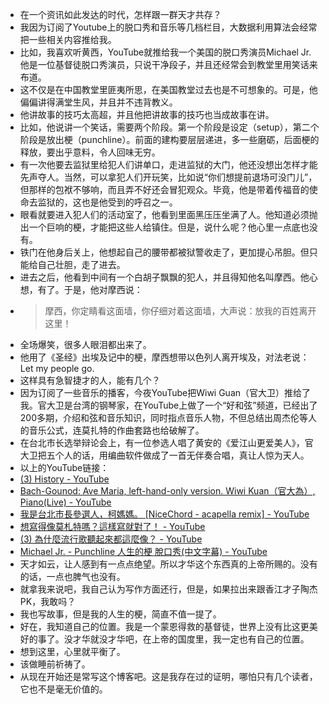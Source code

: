 - 在一个资讯如此发达的时代，怎样跟一群天才共存？
- 我因为订阅了Youtube上的脱口秀和音乐等几档栏目，大数据利用算法会经常把一些相关内容推给我。
- 比如，我喜欢听黄西，YouTube就推给我一个美国的脱口秀演员Michael Jr. 他是一位基督徒脱口秀演员，只说干净段子，并且还经常会到教堂里用笑话来布道。
- 这不仅是在中国教堂里匪夷所思，在美国教堂过去也是不可想象的。可是，他偏偏讲得满堂生风，并且并不违背教义。
- 他讲故事的技巧太高超，并且他把讲故事的技巧也当成故事在讲。
- 比如，他说讲一个笑话，需要两个阶段。第一个阶段是设定（setup），第二个阶段是放出梗（punchline）。前面的建构要层层递进，多一些磨砺，后面梗的释放，要出乎意料，令人回味无穷。
- 有一次他要去监狱里给犯人们讲单口，走进监狱的大门，他还没想出怎样才能先声夺人。当然，可以拿犯人们开玩笑，比如说“你们想提前退场可没门儿”，但那样的包袱不够响，而且弄不好还会冒犯观众。毕竟，他是带着传福音的使命去监狱的，这也是他受到的呼召之一。
- 眼看就要进入犯人们的活动室了，他看到里面黑压压坐满了人。他知道必须抛出一个巨响的梗，才能把这些人给镇住。但是，说什么呢？他心里一点底也没有。
- 铁门在他身后关上，他想起自己的腰带都被狱警收走了，更加提心吊胆。但只能给自己壮胆，走了进去。
- 进去之后，他看到中间有一个白胡子飘飘的犯人，并且得知他名叫摩西。他心想，有了。于是，他对摩西说：
- > 摩西，你定睛看这面墙，你仔细对着这面墙，大声说：放我的百姓离开这里！
- 全场爆笑，很多人眼泪都出来了。
- 他用了《圣经》出埃及记中的梗，摩西想带以色列人离开埃及，对法老说： Let my people go.
- 这样具有急智捷才的人，能有几个？
- 因为订阅了一些音乐的播客，今夜YouTube把Wiwi Guan（官大卫）推给了我。官大卫是台湾的钢琴家，在YouTube上做了一个“好和弦”频道，已经出了200多期，介绍和弦和音乐知识，同时指点音乐人物，不但总结出周杰伦等人的音乐公式，连莫扎特的作曲套路也给破解了。
- 在台北市长选举辩论会上，有一位参选人唱了黄安的《爱江山更爱美人》，官大卫把五个人的话，用编曲软件做成了一首无伴奏合唱，真让人惊为天人。
- 以上的YouTube链接：
- [(3) History - YouTube](https://www.youtube.com/feed/history)
- [Bach-Gounod: Ave Maria, left-hand-only version. Wiwi Kuan（官大為）, Piano(Live) - YouTube](https://www.youtube.com/watch?v=bAd0gbAzHz8)
- [我是台北市長參選人，柯媽媽。 [NiceChord - acapella remix] - YouTube](https://www.youtube.com/watch?v=OLimUac1_VU)
- [想寫得像莫札特嗎？這樣寫就對了！ - YouTube](https://www.youtube.com/watch?v=r6k1Qw-ClbY)
- [(3) 為什麼流行歌聽起來都這麼像？ - YouTube](https://www.youtube.com/watch?v=wxJImbUCyJw)
- [Michael Jr. - Punchline 人生的梗 脫口秀(中文字幕) - YouTube](https://www.youtube.com/watch?v=XQCruwSYAH8&t=289s)
- 天才如云，让人感到有一点点绝望。所以才华这个东西真的上帝所赐的。没有的话，一点也脾气也没有。
- 就拿我来说吧，我自己认为写作方面还行，但是，如果拉出来跟香江才子陶杰PK，我敢吗？
- 我也写故事，但是我的人生的梗，简直不值一提了。
- 好在，我知道自己的位置。我是一个蒙恩得救的基督徒，世界上没有比这更美好的事了。没才华就没才华吧，在上帝的国度里，我一定也有自己的位置。
- 想到这里，心里就平衡了。
- 该做睡前祈祷了。
- 从现在开始还是常写这个博客吧。这是我存在过的证明，哪怕只有几个读者，它也不是毫无价值的。
